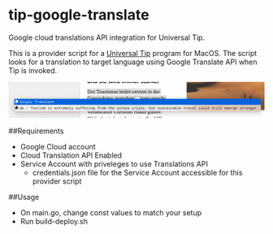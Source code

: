 # tip-google-translate
Google cloud translations API integration for Universal Tip.

This is a provider script for a [Universal Tip](https://github.com/tanin47/tip) program for MacOS.
The script looks for a translation to target language using Google Translate API when Tip is invoked.

![Image - Screenshot](resources/Screenshot.png)

##Requirements
* Google Cloud account
* Cloud Translation API Enabled
* Service Account with priveleges to use Translations API
  * credentials.json file for the Service Account accessible for this provider script
  
##Usage
* On main.go, change const values to match your setup
* Run build-deploy.sh